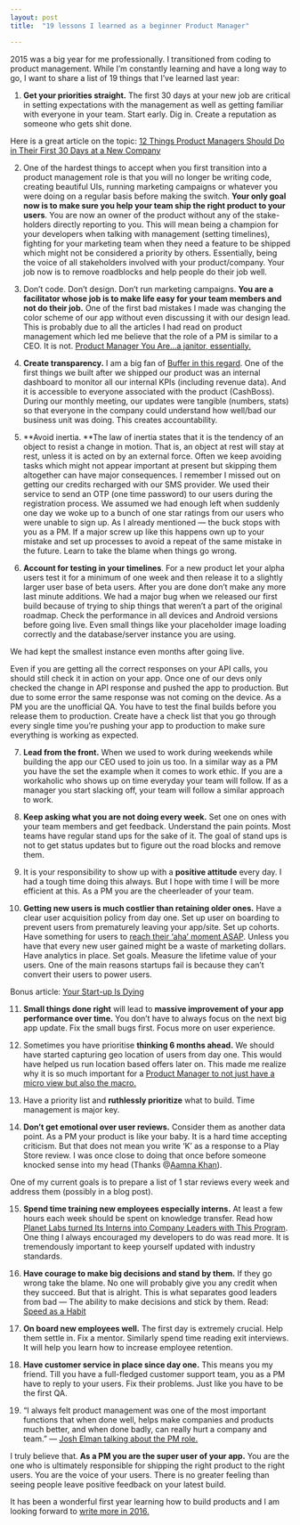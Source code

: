 ```yaml
---
layout: post
title:  "19 lessons I learned as a beginner Product Manager"

---
```



2015 was a big year for me professionally. I transitioned from coding to product management. While I’m constantly learning and have a long way to go, I want to share a list of 19 things that I’ve learned last year:

1) **Get your priorities straight.** The first 30 days at your new job are critical in setting expectations with the management as well as getting familiar with everyone in your team. Start early. Dig in. Create a reputation as someone who gets shit done.

Here is a great article on the topic: [12 Things Product Managers Should Do in Their First 30 Days at a New Company](https://library.gv.com/12-things-product-managers-should-do-in-their-first-30-days-at-a-new-company-326f1a4ae53b#.eusht72gj)

2) One of the hardest things to accept when you first transition into a product management role is that you will no longer be writing code, creating beautiful UIs, running marketing campaigns or whatever you were doing on a regular basis before making the switch. **Your only goal now is to make sure you help your team ship the right product to your users**. You are now an owner of the product without any of the stake- holders directly reporting to you. This will mean being a champion for your developers when talking with management (setting timelines), fighting for your marketing team when they need a feature to be shipped which might not be considered a priority by others. Essentially, being the voice of all stakeholders involved with your product/company. Your job now is to remove roadblocks and help people do their job well.

3) Don’t code. Don’t design. Don’t run marketing campaigns. **You are a facilitator whose job is to make life easy for your team members and not do their job.** One of the first bad mistakes I made was changing the color scheme of our app without even discussing it with our design lead. This is probably due to all the articles I had read on product management which led me believe that the role of a PM is similar to a CEO. It is not. [Product Manager You Are…a janitor, essentially.](https://medium.com/@matbalez/product-manager-you-are-664d83ee702e#.65t0wa9qk)

4) **Create transparency.** I am a big fan of [Buffer in this regard](https://zapier.com/blog/buffer-transparency/). One of the first things we built after we shipped our product was an internal dashboard to monitor all our internal KPIs (including revenue data). And it is accessible to everyone associated with the product (CashBoss). During our monthly meeting, our updates were tangible (numbers, stats) so that everyone in the company could understand how well/bad our business unit was doing. This creates accountability.

5) **Avoid inertia. **The law of inertia states that it is the tendency of an object to resist a change in motion. That is, an object at rest will stay at rest, unless it is acted on by an external force. Often we keep avoiding tasks which might not appear important at present but skipping them altogether can have major consequences. I remember I missed out on getting our credits recharged with our SMS provider. We used their service to send an OTP (one time password) to our users during the registration process. We assumed we had enough left when suddenly one day we woke up to a bunch of one star ratings from our users who were unable to sign up. As I already mentioned — the buck stops with you as a PM. If a major screw up like this happens own up to your mistake and set up processes to avoid a repeat of the same mistake in the future. Learn to take the blame when things go wrong.

6) **Account for testing in your timelines**. For a new product let your alpha users test it for a minimum of one week and then release it to a slightly larger user base of beta users. After you are done don’t make any more last minute additions. We had a major bug when we released our first build because of trying to ship things that weren’t a part of the original roadmap. Check the performance in all devices and Android versions before going live. Even small things like your placeholder image loading correctly and the database/server instance you are using.

We had kept the smallest instance even months after going live.

Even if you are getting all the correct responses on your API calls, you should still check it in action on your app. Once one of our devs only checked the change in API response and pushed the app to production. But due to some error the same response was not coming on the device. As a PM you are the unofficial QA. You have to test the final builds before you release them to production. Create have a check list that you go through every single time you’re pushing your app to production to make sure everything is working as expected.

7) **Lead from the front.** When we used to work during weekends while building the app our CEO used to join us too. In a similar way as a PM you have the set the example when it comes to work ethic. If you are a workaholic who shows up on time everyday your team will follow. If as a manager you start slacking off, your team will follow a similar approach to work.

8) **Keep asking what you are not doing every week.** Set one on ones with your team members and get feedback. Understand the pain points. Most teams have regular stand ups for the sake of it. The goal of stand ups is not to get status updates but to figure out the road blocks and remove them.

9) It is your responsibility to show up with a **positive attitude** every day. I had a tough time doing this always. But I hope with time I will be more efficient at this. As a PM you are the cheerleader of your team.

10) **Getting new users is much costlier than retaining older ones.** Have a clear user acquisition policy from day one. Set up user on boarding to prevent users from prematurely leaving your app/site. Set up cohorts. Have something for users to [reach their ‘aha’ moment ASAP](https://blog.modeanalytics.com/facebook-aha-moment-simpler-than-you-think/). Unless you have that every new user gained might be a waste of marketing dollars. Have analytics in place. Set goals. Measure the lifetime value of your users. One of the main reasons startups fail is because they can’t convert their users to power users.

Bonus article: [Your Start-up Is Dying](http://www.foundingfuel.com/article/your-startup-is-dying/)

11) **Small things done right** will lead to **massive improvement of your app performance over time.** You don’t have to always focus on the next big app update. Fix the small bugs first. Focus more on user experience.

12) Sometimes you have prioritise **thinking 6 months ahead.** We should have started capturing geo location of users from day one. This would have helped us run location based offers later on. This made me realize why it is so much important for a [Product Manager to not just have a micro view but also the macro.](https://medium.com/the-year-of-the-looking-glass/the-two-ways-of-building-ddc1587cb3f6#.i7pi7q5k0)

13) Have a priority list and **ruthlessly prioritize** what to build. Time management is major key.

14) **Don’t get emotional over user reviews.** Consider them as another data point. As a PM your product is like your baby. It is a hard time accepting criticism. But that does not mean you write ‘K’ as a response to a Play Store review. I was once close to doing that once before someone knocked sense into my head (Thanks @[Aamna Khan](https://www.linkedin.com/in/aamna92)).

One of my current goals is to prepare a list of 1 star reviews every week and address them (possibly in a blog post).

15) **Spend time training new employees especially interns.** At least a few hours each week should be spent on knowledge transfer. Read how [Planet Labs turned Its Interns into Company Leaders with This Program](http://firstround.com/review/planet-labs-turned-its-interns-into-company-leaders-with-this-program/). One thing I always encouraged my developers to do was read more. It is tremendously important to keep yourself updated with industry standards.

16) **Have courage to make big decisions and stand by them.** If they go wrong take the blame. No one will probably give you any credit when they succeed. But that is alright. This is what separates good leaders from bad — The ability to make decisions and stick by them. Read: [Speed as a Habit](http://firstround.com/review/speed-as-a-habit/)

17) **On board new employees well.** The first day is extremely crucial. Help them settle in. Fix a mentor. Similarly spend time reading exit interviews. It will help you learn how to increase employee retention.

18) **Have customer service in place since day one.** This means you my friend. Till you have a full-fledged customer support team, you as a PM have to reply to your users. Fix their problems. Just like you have to be the first QA.

19) “I always felt product management was one of the most important functions that when done well, helps make companies and products much better, and when done badly, can really hurt a company and team.” — [Josh Elman talking about the PM role.](https://medium.com/greylock-perspectives/let-s-talk-about-product-management-d7bc5606e0c4#.5vjhqqjtl)

I truly believe that. **As a PM you are the super user of your app.** You are the one who is ultimately responsible for shipping the right product to the right users. You are the voice of your users. There is no greater feeling than seeing people leave positive feedback on your latest build.

It has been a wonderful first year learning how to build products and I am looking forward to [write more in 2016.](https://medium.com/the-year-of-the-looking-glass/write-in-2016-938f569b535e#.sntzhtsv0)
